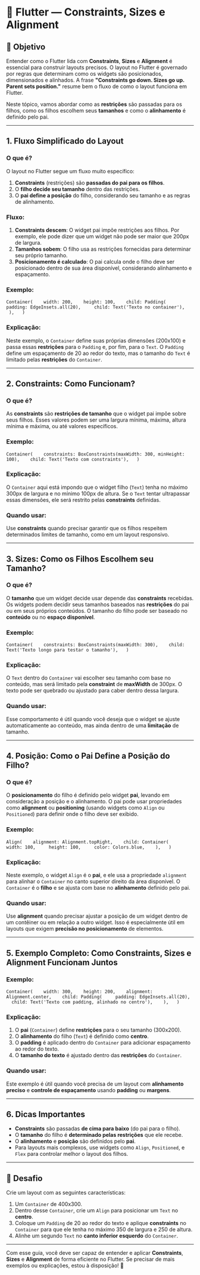 # 📐 Flutter — Constraints, Sizes e Alignment

## 🧭 Objetivo  
Entender como o Flutter lida com **Constraints**, **Sizes** e **Alignment** é essencial para construir layouts precisos. O layout no Flutter é governado por regras que determinam como os widgets são posicionados, dimensionados e alinhados. A frase **"Constraints go down. Sizes go up. Parent sets position."** resume bem o fluxo de como o layout funciona em Flutter.

Neste tópico, vamos abordar como as **restrições** são passadas para os filhos, como os filhos escolhem seus **tamanhos** e como o **alinhamento** é definido pelo pai.

---

## 1. Fluxo Simplificado do Layout

### O que é?  
O layout no Flutter segue um fluxo muito específico:
1. **Constraints** (restrições) são **passadas do pai para os filhos**.
2. O **filho decide seu tamanho** dentro das restrições.
3. O **pai define a posição** do filho, considerando seu tamanho e as regras de alinhamento.

### Fluxo:
1. **Constraints descem**: O widget pai impõe restrições aos filhos. Por exemplo, ele pode dizer que um widget não pode ser maior que 200px de largura.
2. **Tamanhos sobem**: O filho usa as restrições fornecidas para determinar seu próprio tamanho.
3. **Posicionamento é calculado**: O pai calcula onde o filho deve ser posicionado dentro de sua área disponível, considerando alinhamento e espaçamento.

### Exemplo:

`Container(  
 width: 200,  
 height: 100,  
 child: Padding(  
  padding: EdgeInsets.all(20),  
  child: Text('Texto no container'),  
 ),  
)`

### Explicação:  
Neste exemplo, o `Container` define suas próprias dimensões (200x100) e passa essas **restrições** para o `Padding` e, por fim, para o `Text`. O `Padding` define um espaçamento de 20 ao redor do texto, mas o tamanho do `Text` é limitado pelas **restrições** do `Container`.

---

## 2. Constraints: Como Funcionam?

### O que é?  
As **constraints** são **restrições de tamanho** que o widget pai impõe sobre seus filhos. Esses valores podem ser uma largura mínima, máxima, altura mínima e máxima, ou até valores específicos.

### Exemplo:

`Container(  
 constraints: BoxConstraints(maxWidth: 300, minHeight: 100),  
 child: Text('Texto com constraints'),  
)`

### Explicação:  
O `Container` aqui está impondo que o widget filho (`Text`) tenha no máximo 300px de largura e no mínimo 100px de altura. Se o `Text` tentar ultrapassar essas dimensões, ele será restrito pelas **constraints** definidas.

### Quando usar:  
Use **constraints** quando precisar garantir que os filhos respeitem determinados limites de tamanho, como em um layout responsivo.

---

## 3. Sizes: Como os Filhos Escolhem seu Tamanho?

### O que é?  
O **tamanho** que um widget decide usar depende das **constraints** recebidas. Os widgets podem decidir seus tamanhos baseados nas **restrições** do pai ou em seus próprios conteúdos. O tamanho do filho pode ser baseado no **conteúdo** ou no **espaço disponível**.

### Exemplo:

`Container(  
 constraints: BoxConstraints(maxWidth: 300),  
 child: Text('Texto longo para testar o tamanho'),  
)`

### Explicação:  
O `Text` dentro do `Container` vai escolher seu tamanho com base no conteúdo, mas será limitado pela **constraint** de **maxWidth** de 300px. O texto pode ser quebrado ou ajustado para caber dentro dessa largura.

### Quando usar:  
Esse comportamento é útil quando você deseja que o widget se ajuste automaticamente ao conteúdo, mas ainda dentro de uma **limitação** de tamanho.

---

## 4. Posição: Como o Pai Define a Posição do Filho?

### O que é?  
O **posicionamento** do filho é definido pelo widget **pai**, levando em consideração a posição e o alinhamento. O pai pode usar propriedades como **alignment** ou **positioning** (usando widgets como `Align` ou `Positioned`) para definir onde o filho deve ser exibido.

### Exemplo:

`Align(  
 alignment: Alignment.topRight,  
 child: Container(  
  width: 100,  
  height: 100,  
  color: Colors.blue,  
 ),  
)`

### Explicação:  
Neste exemplo, o widget `Align` é o **pai**, e ele usa a propriedade `alignment` para alinhar o `Container` no canto superior direito da área disponível. O `Container` é o **filho** e se ajusta com base no **alinhamento** definido pelo pai.

### Quando usar:  
Use **alignment** quando precisar ajustar a posição de um widget dentro de um contêiner ou em relação a outro widget. Isso é especialmente útil em layouts que exigem **precisão no posicionamento** de elementos.

---

## 5. Exemplo Completo: Como Constraints, Sizes e Alignment Funcionam Juntos

### Exemplo:

`Container(  
 width: 300,  
 height: 200,  
 alignment: Alignment.center,  
 child: Padding(  
  padding: EdgeInsets.all(20),  
  child: Text('Texto com padding, alinhado no centro'),  
 ),  
)`

### Explicação:  
1. O **pai** (`Container`) define **restrições** para o seu tamanho (300x200).
2. O **alinhamento** do filho (`Text`) é definido como **centro**.
3. O **padding** é aplicado dentro do `Container` para adicionar espaçamento ao redor do texto.
4. O **tamanho do texto** é ajustado dentro das **restrições** do `Container`.

### Quando usar:  
Este exemplo é útil quando você precisa de um layout com **alinhamento preciso** e **controle de espaçamento** usando **padding** ou **margens**.

---

## 6. Dicas Importantes

- **Constraints** são passadas **de cima para baixo** (do pai para o filho).
- O **tamanho** do filho é **determinado pelas restrições** que ele recebe.
- O **alinhamento** e **posição** são definidos pelo **pai**.
- Para layouts mais complexos, use widgets como `Align`, `Positioned`, e `Flex` para controlar melhor o layout dos filhos.

---

## 🧪 Desafio

Crie um layout com as seguintes características:
1. Um `Container` de 400x300.
2. Dentro desse `Container`, crie um `Align` para posicionar um `Text` no **centro**.
3. Coloque um `Padding` de 20 ao redor do texto e aplique **constraints** no `Container` para que ele tenha no máximo 350 de largura e 250 de altura.
4. Alinhe um segundo `Text` no **canto inferior esquerdo** do `Container`.

---

Com esse guia, você deve ser capaz de entender e aplicar **Constraints**, **Sizes** e **Alignment** de forma eficiente no Flutter. Se precisar de mais exemplos ou explicações, estou à disposição! 🚀
